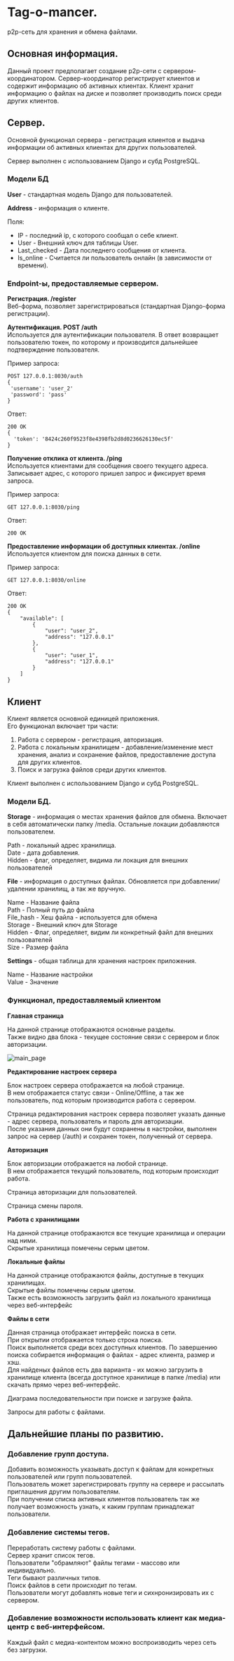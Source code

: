 # Tag-o-mancer.
p2p-сеть для хранения и обмена файлами.

## Основная информация.
Данный проект предполагает создание p2p-сети с сервером-координатором.
Сервер-координатор регистрирует клиентов и содержит информацию об активных клиентах.
Клиент хранит информацию о файлах на диске и позволяет производить поиск среди других клиентов.

## Сервер.
Основной функционал сервера - регистрация клиентов и выдача информации об активных клиентах для других пользователей.

Сервер выполнен с использованием Django и субд PostgreSQL.

### Модели БД

**User** - стандартная модель Django для пользователей.

**Address** - информация о клиенте.

  Поля:

  - IP - последний ip, с которого сообщал о себе клиент.
  - User - Внешний ключ для таблицы User.
  - Last_checked - Дата последнего сообщения от клиента.
  - Is_online - Считается ли пользователь онлайн (в зависимости от времени).

### Endpoint-ы, предоставляемые сервером.

**Регистрация. /register** <br/>
Веб-форма, позволяет зарегистрироваться (стандартная Django-форма регистрации).

**Аутентификация. POST /auth** <br/> 
Используется для аутентификации пользователя. В ответ возвращает пользователю токен, по которому и производится дальнейшее подтверждение пользователя.

Пример запроса:
```
POST 127.0.0.1:8030/auth
{
 'username': 'user_2'
 'password': 'pass' 
}
```

Ответ:
```
200 OK
{
  'token': '8424c260f9523f8e4398fb2d8d0236626130ec5f'
}
```


**Получение отклика от клиента. /ping** <br/>
Используется клиентами для сообщения своего текущего адреса.
Записывает адрес, с которого пришел запрос и фиксирует время запроса.

Пример запроса:
```
GET 127.0.0.1:8030/ping
```

Ответ:
```
200 OK
```
 
**Предоставление информации об доступных клиентах. /online** <br/>
Используется клиентом для поиска данных в сети.

Пример запроса:
```
GET 127.0.0.1:8030/online
```

Ответ:
```
200 OK
{
    "available": [
        { 
            "user": "user_2",
            "address": "127.0.0.1"
        },
        {
            "user": "user_1",
            "address": "127.0.0.1"
        }
    ]
}
```



## Клиент
Клиент является основной единицей приложения. <br/>
Его функционал включает три части:
1. Работа с сервером - регистрация, авторизация.
2. Работа с локальным хранилищем - добавление/изменение мест хранения, анализ и сохранение файлов, предоставление доступа для других клиентов.
3. Поиск и загрузка файлов среди других клиентов. 

Клиент выполнен с использованием Django и субд PostgreSQL.

### Модели БД.
**Storage** - информация о местах хранения файлов для обмена.
Включает в себя автоматически папку /media. Остальные локации добавляются пользователем.

Path - локальный адрес хранилища.<br/>
Date - дата добавления. <br/>
Hidden - флаг, определяет, видима ли локация для внешних пользователей <br/>

**File** - информация о доступных файлах. Обновляется при добавлении/удалении хранилищ, а так же вручную.

Name - Название файла <br/>
Path - Полный путь до файла <br/>
File_hash - Хеш файла - используется для обмена <br/>
Storage - Внешний ключ для Storage<br/>
Hidden - Флаг, определяет, видим ли конкретный файл для внешних пользователей<br/>
Size - Размер файла <br/>

**Settings** - общая таблица для хранения настроек приложения.

Name - Название настройки <br/>
Value - Значение <br/>

### Функционал, предоставляемый клиентом
**Главная страница**

На данной странице отображаются основные разделы.<br/>
Также видно два блока - текущее состояние связи с сервером и блок авторизации.<br/>

![main_page](/readme_images/main_page.PNG)

**Редактирование настроек сервера**

Блок настроек сервера отображается на любой странице.<br/>
В нем отображается статус связи - Online/Offline, а так же пользователь, под которым производится работа с сервером.<br/>


Страница редактирования настроек сервера позволяет указать данные - адрес сервера, пользователь и пароль для авторизации.<br/>
После указания данных они будут сохранены в настройки, выполнен запрос на сервер (/auth) и сохранен токен, полученный от сервера.  


**Авторизация**

Блок авторизации отображается на любой странице.<br/>
В нем отображается текущий пользователь, под которым происходит работа.<br/>


Страница авторизации для пользователей.

Страница смены пароля.


**Работа с хранилищами**

На данной странице отображаются все текущие хранилища и операции над ними.<br/>
Скрытые хранилища помечены серым цветом.<br/>

**Локальные файлы**

На данной странице отображаются файлы, доступные в текущих хранилищах.<br/>
Скрытые файлы помечены серым цветом.<br/>
Также есть возможность загрузить файл из локального хранилища через веб-интерфейс<br/>

**Файлы в сети**

Данная страница отображает интерфейс поиска в сети.<br/>
При открытии отображается только строка поиска.<br/>
Поиск выполняется среди всех доступных клиентов. По завершению поиска собирается информация о файлах - адрес клиента, размер и хэш.<br/>
Для найденых файлов есть два варианта - их можно загрузить в хранилище клиента (всегда доступное хранилище в папке /media) или скачать прямо через веб-интерфейс.


Диаграма последовательности при поиске и загрузке файла.


Запросы для работы с файлами.


## Дальнейшие планы по развитию.

### Добавление групп доступа.

Добавить возможность указывать доступ к файлам для конкретных пользователей или групп пользователей.<br/>
Пользователь может зарегистрировать группу на сервере и рассылать приглашения другим пользователям.<br/>
При получении списка активных клиентов пользователь так же получает возможность узнать, к каким группам принадлежат пользователи.<br/>

### Добавление системы тегов.

Переработать систему работы с файлами.<br/>
Сервер хранит список тегов.<br/>
Пользователи "обрамляют" файлы тегами - массово или индивидуально.<br/>
Теги бывают различных типов.<br/>
Поиск файлов в сети происходит по тегам.<br/>
Пользователи могут добавлять новые теги и сихнронизировать их с сервером.<br/>

### Добавление возможности использовать клиент как медиа-центр с веб-интерфейсом.

Каждый файл с медиа-контентом можно воспроизводить через сеть без загрузки.<br/>

